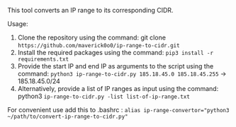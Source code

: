 This tool converts an IP range to its corresponding CIDR.

Usage:

1. Clone the repository using the command: git clone `https://github.com/maverick0o0/ip-range-to-cidr.git`
2. Install the required packages using the command: `pip3 install -r requirements.txt`
3. Provide the start IP and end IP as arguments to the script using the command: `python3 ip-range-to-cidr.py 185.18.45.0 185.18.45.255` -> 185.18.45.0/24
4. Alternatively, provide a list of IP ranges as input using the command: python3 `ip-range-to-cidr.py -list list-of-ip-range.txt`

For convenient use add this to .bashrc :
`alias ip-range-convertor="python3 ~/path/to/convert-ip-range-to-cidr.py"`
